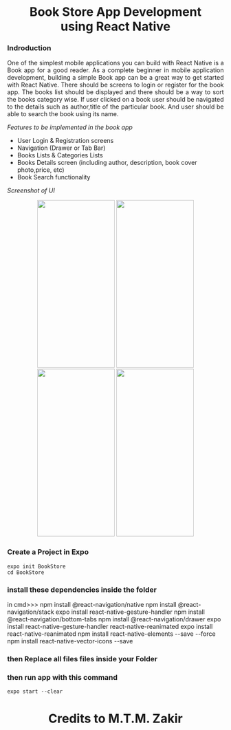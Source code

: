 <h1 align="center">Book Store App Development<br>using React Native</h1>

### Indroduction 
<p align="justify">One of the simplest mobile applications you can build with React Native is a Book app for a good reader. As a complete beginner in mobile application development, building a simple Book app can be a great way to get started with React Native. There should be screens to login or register for the book app. The books list should be displayed and there should be a way to sort the books category wise. If user clicked on a book user should be navigated to the details such as author,title of the particular book. And user should be able to search the book using its name.</p>


*Features to be implemented in the book app*
- User Login & Registration screens
- Navigation (Drawer or Tab Bar)
- Books Lists & Categories Lists
- Books Details screen (including author, description, book cover photo,price, etc)
- Book Search functionality

*Screenshot of UI*
<div align="center">
<img src="https://user-images.githubusercontent.com/90142607/180664987-8a7fd7a0-eeba-4dec-990c-c43f6a8b43a8.jpg" width="180" height="390"/>
<img src="https://user-images.githubusercontent.com/90142607/180664990-c479e82c-f032-4e0e-8bf8-bbce73b4d0a8.jpg" width="180" height="390"/>
<img src="https://user-images.githubusercontent.com/90142607/180664996-8970aff4-7d2c-4437-b7d5-7d954611ebbb.jpg" width="180" height="390"/>
<img src="https://user-images.githubusercontent.com/90142607/180665000-21a40705-dde0-4077-a6c2-5bfc9447a7ff.jpg" width="180" height="390"/>
</div>

### Create a Project in Expo 

    expo init BookStore
    cd BookStore


### install these dependencies inside the folder
in cmd>>>
    npm install @react-navigation/native
    npm install @react-navigation/stack
    expo install react-native-gesture-handler
    npm install @react-navigation/bottom-tabs
    npm install @react-navigation/drawer
    expo install react-native-gesture-handler react-native-reanimated
    expo install react-native-reanimated
    npm install react-native-elements --save --force
    npm install react-native-vector-icons --save
    
    
### then Replace all files files inside your Folder


### then run app with this command
    expo start --clear

<h1 align="center">Credits to M.T.M. Zakir</h1>
